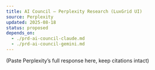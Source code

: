 ```yaml
---
title: AI Council — Perplexity Research (LuxGrid UI)
source: Perplexity
updated: 2025-08-18
status: proposed
depends_on:
  - ./prd-ai-council-claude.md
  - ./prd-ai-council-gemini.md
---
```


<!-- BEGIN PERPLEXITY OUTPUT -->
(Paste Perplexity’s full response here, keep citations intact)
<!-- END PERPLEXITY OUTPUT -->
